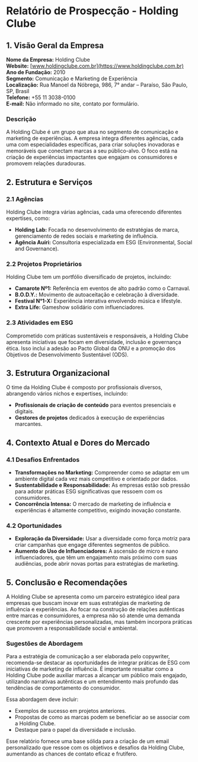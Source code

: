 # Relatório de Prospecção - Holding Clube

## 1. Visão Geral da Empresa
**Nome da Empresa:** Holding Clube  
**Website:** [www.holdingclube.com.br](https://www.holdingclube.com.br)  
**Ano de Fundação:** 2010  
**Segmento:** Comunicação e Marketing de Experiência  
**Localização:** Rua Manoel da Nóbrega, 986, 7° andar – Paraíso, São Paulo, SP, Brasil  
**Telefone:** +55 11 3038-0100  
**E-mail:** Não informado no site, contato por formulário.

### Descrição
A Holding Clube é um grupo que atua no segmento de comunicação e marketing de experiências. A empresa integra diferentes agências, cada uma com especialidades específicas, para criar soluções inovadoras e memoráveis que conectam marcas a seu público-alvo. O foco está na criação de experiências impactantes que engajam os consumidores e promovem relações duradouras.

## 2. Estrutura e Serviços
### 2.1 Agências
Holding Clube integra várias agências, cada uma oferecendo diferentes expertises, como:

- **Holding Lab:** Focada no desenvolvimento de estratégias de marca, gerenciamento de redes sociais e marketing de influência.
- **Agência Auíri:** Consultoria especializada em ESG (Environmental, Social and Governance).

### 2.2 Projetos Proprietários
Holding Clube tem um portfólio diversificado de projetos, incluindo:

- **Camarote Nº1:** Referência em eventos de alto padrão como o Carnaval.
- **B.O.D.Y.:** Movimento de autoaceitação e celebração à diversidade.
- **Festival N°1-X:** Experiência interativa envolvendo música e lifestyle.
- **Extra Life:** Gameshow solidário com influenciadores.

### 2.3 Atividades em ESG
Comprometido com práticas sustentáveis e responsáveis, a Holding Clube apresenta iniciativas que focam em diversidade, inclusão e governança ética. Isso inclui a adesão ao Pacto Global da ONU e a promoção dos Objetivos de Desenvolvimento Sustentável (ODS).

## 3. Estrutura Organizacional
O time da Holding Clube é composto por profissionais diversos, abrangendo vários nichos e expertises, incluindo:

- **Profissionais de criação de conteúdo** para eventos presenciais e digitais.
- **Gestores de projetos** dedicados à execução de experiências marcantes.

## 4. Contexto Atual e Dores do Mercado
### 4.1 Desafios Enfrentados
- **Transformações no Marketing:** Compreender como se adaptar em um ambiente digital cada vez mais competitivo e orientado por dados.
- **Sustentabilidade e Responsabilidade:** As empresas estão sob pressão para adotar práticas ESG significativas que ressoem com os consumidores.
- **Concorrência Intensa:** O mercado de marketing de influência e experiências é altamente competitivo, exigindo inovação constante.

### 4.2 Oportunidades
- **Exploração da Diversidade:** Usar a diversidade como força motriz para criar campanhas que engage diferentes segmentos de público.
- **Aumento do Uso de Influenciadores:** A ascensão de micro e nano influenciadores, que têm um engajamento mais próximo com suas audiências, pode abrir novas portas para estratégias de marketing.

## 5. Conclusão e Recomendações
A Holding Clube se apresenta como um parceiro estratégico ideal para empresas que buscam inovar em suas estratégias de marketing de influência e experiências. Ao focar na construção de relações autênticas entre marcas e consumidores, a empresa não só atende uma demanda crescente por experiências personalizadas, mas também incorpora práticas que promovem a responsabilidade social e ambiental.

### Sugestões de Abordagem
Para a estratégia de comunicação a ser elaborada pelo copywriter, recomenda-se destacar as oportunidades de integrar práticas de ESG com iniciativas de marketing de influência. É importante ressaltar como a Holding Clube pode auxiliar marcas a alcançar um público mais engajado, utilizando narrativas autênticas e um entendimento mais profundo das tendências de comportamento do consumidor.

Essa abordagem deve incluir:
- Exemplos de sucesso em projetos anteriores.
- Propostas de como as marcas podem se beneficiar ao se associar com a Holding Clube.
- Destaque para o papel da diversidade e inclusão.

Esse relatório fornece uma base sólida para a criação de um email personalizado que ressoe com os objetivos e desafios da Holding Clube, aumentando as chances de contato eficaz e frutífero.